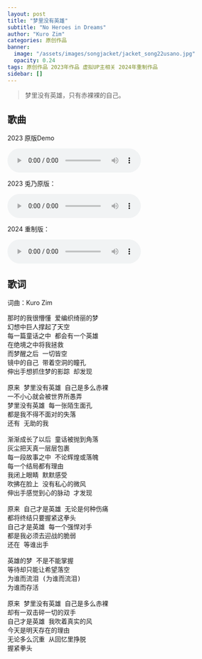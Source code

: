 ```yaml
---
layout: post
title: "梦里没有英雄"
subtitle: "No Heroes in Dreams"
author: "Kuro Zim"
categories: 原创作品
banner: 
  image: "/assets/images/songjacket/jacket_song22usano.jpg"
  opacity: 0.24
tags: 原创作品 2023年作品 虚拟UP主相关 2024年重制作品
sidebar: []
---
```


> 梦里没有英雄，只有赤裸裸的自己。

## 歌曲

2023 原版Demo

<audio controls><source src="/assets/audio/song22demo.wav" type="audio/wav"></audio>

2023 兎乃原版：

<audio controls><source src="/assets/audio/song22usano.mp3" type="audio/mp3"></audio>

2024 重制版：

<audio controls><source src="/assets/audio/song22v24.mp3" type="audio/mp3"></audio>

## 歌词

词曲：Kuro Zim

<pre>
那时的我很懵懂 爱编织绮丽的梦
幻想中巨人撑起了天空
每一篇童话之中 都会有一个英雄
在绝境之中将我拯救
而梦醒之后 一切皆空
镜中的自己 带着空洞的瞳孔
伸出手想抓住梦的影踪 却发现

原来 梦里没有英雄 自己是多么赤裸
一不小心就会被世界所愚弄
梦里没有英雄 每一张陌生面孔
都是我不得不面对的失落
还有 无助的我

渐渐成长了以后 童话被抛到角落
灰尘把天真一层层包裹
每一段故事之中 不论辉煌或落魄
每一个结局都有理由
我闭上眼睛 默默感受
吹拂在脸上 没有私心的微风
伸出手感觉到心的脉动 才发现

原来 自己才是英雄 无论是何种伤痛
都将终结只要握紧这拳头
自己才是英雄 每一个强悍对手
都是我必须去迎战的脆弱
还在 等谁出手

英雄的梦 不是不能掌握
等待却只能让希望落空
为谁而流泪 (为谁而流泪)
为谁而存活

原来 梦里没有英雄 自己是多么赤裸
却有一双击碎一切的双手
自己才是英雄 我吹着真实的风
今天是明天存在的理由
无论多么沉重 从回忆里挣脱
握紧拳头
</pre>